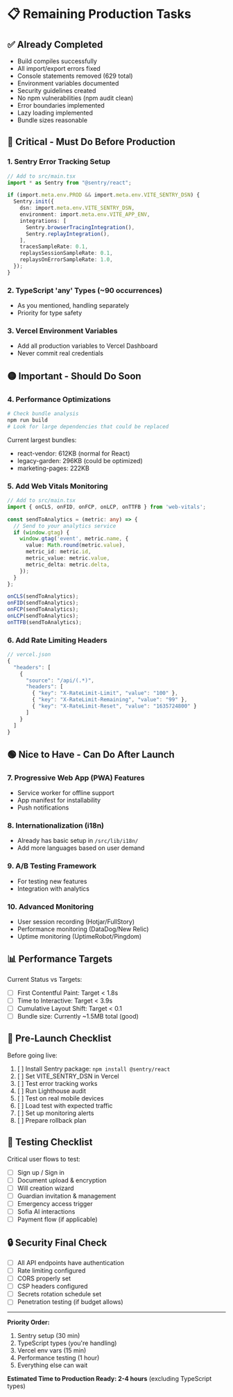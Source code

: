 # 📋 Remaining Production Tasks

## ✅ Already Completed
- Build compiles successfully
- All import/export errors fixed  
- Console statements removed (629 total)
- Environment variables documented
- Security guidelines created
- No npm vulnerabilities (npm audit clean)
- Error boundaries implemented
- Lazy loading implemented
- Bundle sizes reasonable

## 🔴 Critical - Must Do Before Production

### 1. Sentry Error Tracking Setup
```typescript
// Add to src/main.tsx
import * as Sentry from "@sentry/react";

if (import.meta.env.PROD && import.meta.env.VITE_SENTRY_DSN) {
  Sentry.init({
    dsn: import.meta.env.VITE_SENTRY_DSN,
    environment: import.meta.env.VITE_APP_ENV,
    integrations: [
      Sentry.browserTracingIntegration(),
      Sentry.replayIntegration(),
    ],
    tracesSampleRate: 0.1,
    replaysSessionSampleRate: 0.1,
    replaysOnErrorSampleRate: 1.0,
  });
}
```

### 2. TypeScript 'any' Types (~90 occurrences)
- As you mentioned, handling separately
- Priority for type safety

### 3. Vercel Environment Variables
- Add all production variables to Vercel Dashboard
- Never commit real credentials

## 🟡 Important - Should Do Soon

### 4. Performance Optimizations
```bash
# Check bundle analysis
npm run build
# Look for large dependencies that could be replaced
```

Current largest bundles:
- react-vendor: 612KB (normal for React)
- legacy-garden: 296KB (could be optimized)
- marketing-pages: 222KB

### 5. Add Web Vitals Monitoring
```typescript
// Add to src/main.tsx
import { onCLS, onFID, onFCP, onLCP, onTTFB } from 'web-vitals';

const sendToAnalytics = (metric: any) => {
  // Send to your analytics service
  if (window.gtag) {
    window.gtag('event', metric.name, {
      value: Math.round(metric.value),
      metric_id: metric.id,
      metric_value: metric.value,
      metric_delta: metric.delta,
    });
  }
};

onCLS(sendToAnalytics);
onFID(sendToAnalytics);
onFCP(sendToAnalytics);
onLCP(sendToAnalytics);
onTTFB(sendToAnalytics);
```

### 6. Add Rate Limiting Headers
```typescript
// vercel.json
{
  "headers": [
    {
      "source": "/api/(.*)",
      "headers": [
        { "key": "X-RateLimit-Limit", "value": "100" },
        { "key": "X-RateLimit-Remaining", "value": "99" },
        { "key": "X-RateLimit-Reset", "value": "1635724800" }
      ]
    }
  ]
}
```

## 🟢 Nice to Have - Can Do After Launch

### 7. Progressive Web App (PWA) Features
- Service worker for offline support
- App manifest for installability
- Push notifications

### 8. Internationalization (i18n)
- Already has basic setup in `/src/lib/i18n/`
- Add more languages based on user demand

### 9. A/B Testing Framework
- For testing new features
- Integration with analytics

### 10. Advanced Monitoring
- User session recording (Hotjar/FullStory)
- Performance monitoring (DataDog/New Relic)
- Uptime monitoring (UptimeRobot/Pingdom)

## 📊 Performance Targets

Current Status vs Targets:
- [ ] First Contentful Paint: Target < 1.8s
- [ ] Time to Interactive: Target < 3.9s  
- [ ] Cumulative Layout Shift: Target < 0.1
- [ ] Bundle size: Currently ~1.5MB total (good)

## 🚀 Pre-Launch Checklist

Before going live:
1. [ ] Install Sentry package: `npm install @sentry/react`
2. [ ] Set VITE_SENTRY_DSN in Vercel
3. [ ] Test error tracking works
4. [ ] Run Lighthouse audit
5. [ ] Test on real mobile devices
6. [ ] Load test with expected traffic
7. [ ] Set up monitoring alerts
8. [ ] Prepare rollback plan

## 📝 Testing Checklist

Critical user flows to test:
- [ ] Sign up / Sign in
- [ ] Document upload & encryption
- [ ] Will creation wizard
- [ ] Guardian invitation & management
- [ ] Emergency access trigger
- [ ] Sofia AI interactions
- [ ] Payment flow (if applicable)

## 🔒 Security Final Check

- [ ] All API endpoints have authentication
- [ ] Rate limiting configured
- [ ] CORS properly set
- [ ] CSP headers configured
- [ ] Secrets rotation schedule set
- [ ] Penetration testing (if budget allows)

---

**Priority Order:**
1. Sentry setup (30 min)
2. TypeScript types (you're handling)
3. Vercel env vars (15 min)
4. Performance testing (1 hour)
5. Everything else can wait

**Estimated Time to Production Ready: 2-4 hours** (excluding TypeScript types)
